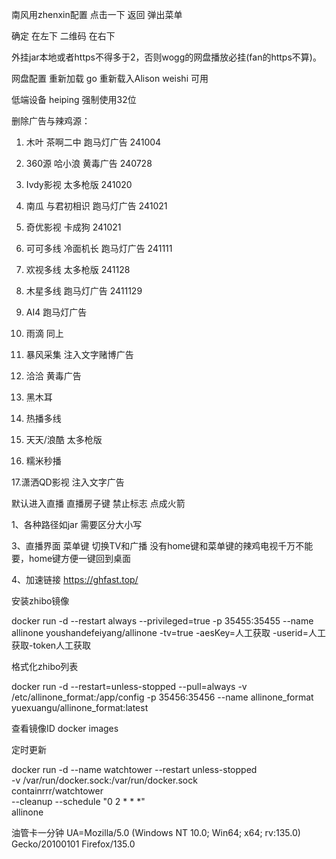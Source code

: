 
南风用zhenxin配置 点击一下 返回  弹出菜单

确定  在左下  二维码  在右下



外挂jar本地或者https不得多于2，否则wogg的网盘播放必挂(fan的https不算)。

网盘配置  重新加载 go  重新载入Alison weishi  可用

低端设备  heiping   强制使用32位



删除广告与辣鸡源：
1. 木叶       茶啊二中 跑马灯广告    241004
2. 360源      哈小浪 黄毒广告    240728
3. Ivdy影视   太多枪版            241020
4. 南瓜       与君初相识 跑马灯广告  241021  
5. 奇优影视   卡成狗        241021
6. 可可多线    冷面机长   跑马灯广告    241111   
7. 欢视多线    太多枪版  241128
8. 木星多线     跑马灯广告  2411129
9. AI4 跑马灯广告
10. 雨滴   同上
11.  暴风采集  注入文字赌博广告
12. 洽洽  黄毒广告
13. 黑木耳
14. 热播多线 
15. 天天/浪酷  太多枪版

16. 糯米秒播

17.潇洒QD影视  注入文字广告




默认进入直播  直播房子键   禁止标志  点成火箭


1、各种路径如jar 需要区分大小写

3、直播界面 菜单键 切换TV和广播 没有home键和菜单键的辣鸡电视千万不能要，home键方便一键回到桌面

4、加速链接 https://ghfast.top/

安装zhibo镜像 

docker run -d --restart always --privileged=true -p 35455:35455 --name allinone youshandefeiyang/allinone -tv=true -aesKey=人工获取 -userid=人工获取-token人工获取


格式化zhibo列表

docker run -d --restart=unless-stopped --pull=always -v /etc/allinone_format:/app/config -p 35456:35456 --name allinone_format yuexuangu/allinone_format:latest

查看镜像ID   docker images


定时更新


docker run -d --name watchtower --restart unless-stopped \
  -v /var/run/docker.sock:/var/run/docker.sock \
  containrrr/watchtower \
  --cleanup --schedule "0 2 * * *" \
  allinone

              





油管卡一分钟  UA=Mozilla/5.0 (Windows NT 10.0; Win64; x64; rv:135.0) Gecko/20100101 Firefox/135.0

